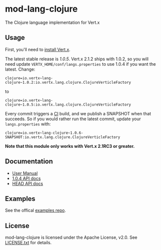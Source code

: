 # mod-lang-clojure

The Clojure language implementation for Vert.x

## Usage

First, you'll need to [install Vert.x](http://vertx.io/install.html).

The latest stable release is *1.0.5*. Vert.x 2.1.2 ships with 1.0.2, so you will need update
`VERTX_HOME/conf/langs.properties` to use 1.0.4 if you want the latest. Change:

    clojure=io.vertx~lang-clojure~1.0.2:io.vertx.lang.clojure.ClojureVerticleFactory

to

    clojure=io.vertx~lang-clojure~1.0.5:io.vertx.lang.clojure.ClojureVerticleFactory

Every commit triggers a [CI](https://vertx.ci.cloudbees.com/job/vert.x-mod-lang-clojure/)
build, and we publish a SNAPSHOT when that succeeds. So if you would
rather run the latest commit, update your `langs.properties` with:

    clojure=io.vertx~lang-clojure~1.0.6-SNAPSHOT:io.vertx.lang.clojure.ClojureVerticleFactory

**Note that this module only works with Vert.x 2.1RC3 or greater.**

## Documentation

* [User Manual](http://vertx.io/core_manual_clojure.html)
* [1.0.4 API docs](http://vertx.io/mod-lang-clojure/docs/1.0.4/index.html)
* [HEAD API docs](https://vertx.ci.cloudbees.com/job/vert.x-mod-lang-clojure/lastSuccessfulBuild/artifact/api/target/html-docs/index.html)

## Examples

See the offical [examples repo](https://github.com/vert-x/vertx-examples/tree/master/src/raw/clojure#mod-lang-clojure-examples).

## License

mod-lang-clojure is licensed under the Apache License, v2.0. See
[LICENSE.txt](LICENSE.txt) for details.
